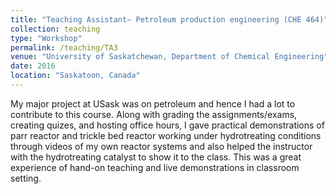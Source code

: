 ```yaml
---
title: "Teaching Assistant– Petroleum production engineering (CHE 464)"
collection: teaching
type: "Workshop"
permalink: /teaching/TA3
venue: "University of Saskatchewan, Department of Chemical Engineering"
date: 2016
location: "Saskatoon, Canada"
---
```


My major project at USask was on petroleum and hence I had a lot to contribute to this course. Along with grading the assignments/exams, creating quizes, and hosting office hours, I gave practical demonstrations of parr reactor and trickle bed reactor working under hydrotreating conditions through videos of my own reactor systems and also helped the instructor with the hydrotreating catalyst to show it to the class. This was a great experience of hand-on teaching and live demonstrations in classroom setting.  
